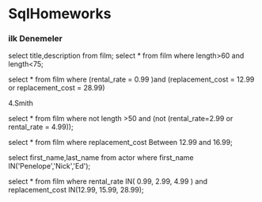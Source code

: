 # SqlHomeworks

### ilk Denemeler
select title,description from film; 
select * from film where length>60 and length<75;


select * from film where (rental_rate = 0.99 )and (replacement_cost = 12.99 or replacement_cost = 28.99)

4.Smith

select * from film where not length >50 and (not (rental_rate=2.99 or rental_rate = 4.99));

select * from film where replacement_cost Between 12.99 and 16.99;

select first_name,last_name from actor where first_name IN('Penelope','Nick','Ed');

select * from film where rental_rate IN( 0.99, 2.99, 4.99 ) and replacement_cost IN(12.99, 15.99, 28.99);
